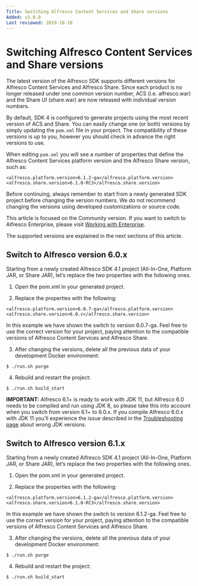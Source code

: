 ```yaml
---
Title: Switching Alfresco Content Services and Share versions
Added: v3.0.0
Last reviewed: 2019-10-18
---
```

# Switching Alfresco Content Services and Share versions

The latest version of the Alfresco SDK supports different versions for Alfresco Content Services and Alfresco Share. Since each product is no longer 
released under one common version number, ACS (i.e. alfresco.war) and the Share UI (share.war) are now released with individual version numbers.

By default, SDK 4 is configured to generate projects using the most recent version of ACS and Share. You can easily change one (or both) versions by 
simply updating the `pom.xml` file in your project. The compatibility of these versions is up to you, however you should check in advance the right versions 
to use.

When editing `pom.xml` you will see a number of properties that define the Alfresco Content Services platform version and the Alfresco Share version, such as:

```
<alfresco.platform.version>6.1.2-ga</alfresco.platform.version>
<alfresco.share.version>6.1.0-RC3</alfresco.share.version>
```

Before continuing, always remember to start from a newly generated SDK project before changing the version numbers. We do not recommend changing the versions 
using developed customizations or source code.

This article is focused on the Community version. If you want to switch to Alfresco Enterprise, please visit [Working with Enterprise](working-with-enterprise/README.md).

The supported versions are explained in the next sections of this article.

## Switch to Alfresco version 6.0.x

Starting from a newly created Alfresco SDK 4.1 project (All-In-One, Platform JAR, or Share JAR), let’s replace the two properties with the following ones.

1. Open the pom.xml in your generated project.

2. Replace the properties with the following:

```
<alfresco.platform.version>6.0.7-ga</alfresco.platform.version>
<alfresco.share.version>6.0.c</alfresco.share.version>
```

In this example we have shown the switch to version 6.0.7-ga. Feel free to use the correct version for your project, paying attention to the compatible versions 
of Alfresco Content Services and Alfresco Share.

3. After changing the versions, delete all the previous data of your development Docker environment:

```
$ ./run.sh purge
```

4. Rebuild and restart the project:

```
$ ./run.sh build_start
```

**IMPORTANT:** Alfresco 6.1+ is ready to work with JDK 11, but Alfresco 6.0 needs to be compiled and run using JDK 8, so please take this into account when you
switch from version 6.1+ to 6.0.x. If you compile Alfresco 6.0.x with JDK 11 you'll experience the issue described in the [Troubleshooting page](../troubleshooting.md) 
about wrong JDK versions.

## Switch to Alfresco version 6.1.x

Starting from a newly created Alfresco SDK 4.1 project (All-In-One, Platform JAR, or Share JAR), let’s replace the two properties with the following ones.

1. Open the pom.xml in your generated project.

2. Replace the properties with the following:

```
<alfresco.platform.version>6.1.2-ga</alfresco.platform.version>
<alfresco.share.version>6.1.0-RC3</alfresco.share.version>
```

In this example we have shown the switch to version 6.1.2-ga. Feel free to use the correct version for your project, paying attention to the compatible versions 
of Alfresco Content Services and Alfresco Share.

3. After changing the versions, delete all the previous data of your development Docker environment:

```
$ ./run.sh purge
```

4. Rebuild and restart the project:

```
$ ./run.sh build_start
```
